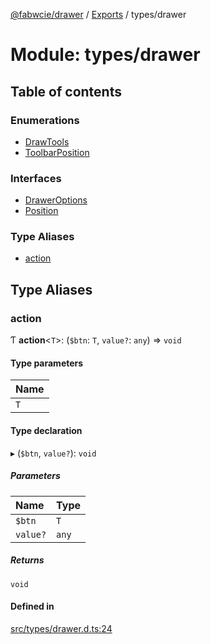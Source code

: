 [@fabwcie/drawer](../README.md) / [Exports](../modules.md) / types/drawer

# Module: types/drawer

## Table of contents

### Enumerations

- [DrawTools](../enums/types_drawer.DrawTools.md)
- [ToolbarPosition](../enums/types_drawer.ToolbarPosition.md)

### Interfaces

- [DrawerOptions](../interfaces/types_drawer.DrawerOptions.md)
- [Position](../interfaces/types_drawer.Position.md)

### Type Aliases

- [action](types_drawer.md#action)

## Type Aliases

### action

Ƭ **action**<`T`\>: (`$btn`: `T`, `value?`: `any`) => `void`

#### Type parameters

| Name |
| :------ |
| `T` |

#### Type declaration

▸ (`$btn`, `value?`): `void`

##### Parameters

| Name | Type |
| :------ | :------ |
| `$btn` | `T` |
| `value?` | `any` |

##### Returns

`void`

#### Defined in

[src/types/drawer.d.ts:24](https://github.com/fabwcie/drawer/blob/850d9ed/src/types/drawer.d.ts#L24)
